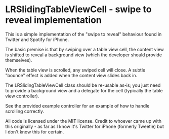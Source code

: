 # LRSlidingTableViewCell - swipe to reveal implementation

This is a simple implementation of the "swipe to reveal" behaviour found in Twitter and Spotify for iPhone.

The basic premise is that by swiping over a table view cell, the content view is shifted to reveal a background view (which the developer should provide themselves).

When the table view is scrolled, any swiped cell will close. A subtle "bounce" effect is added when the content view slides back in.

The LRSlidingTableViewCell class should be re-usable as-is; you just need to provide a background view and a delegate for the cell (typically the table view controller).

See the provided example controller for an example of how to handle scrolling correctly.

All code is licensed under the MIT license. Credit to whoever came up with this originally - as far as I know it's Twitter for iPhone (formerly Tweetie) but I don't know this for certain.
